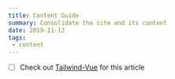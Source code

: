 ```yaml
---
title: Content Guide
summary: Consolidate the site and its content
date: 2019-11-12
tags:
 - content 
---
```


- [ ] Check out [Tailwind-Vue](https://vuejsexamples.com/a-tailwind-css-component-library-for-vue-js/) for this article